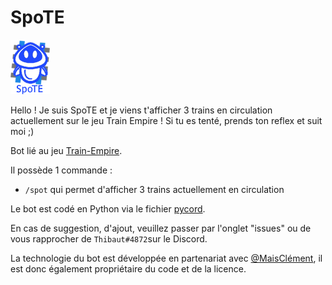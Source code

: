 # SpoTE

 ![image](spote.png)
 
Hello !
Je suis SpoTE et je viens t'afficher 3 trains en circulation actuellement sur le jeu Train Empire ! Si tu es tenté, prends ton reflex et suit moi ;)

Bot lié au jeu [Train-Empire](https://train-empire.com).

Il possède 1 commande :
- `/spot` qui permet d'afficher 3 trains actuellement en circulation

Le bot est codé en Python via le fichier [pycord](https://github.com/Pycord-Development/pycord).

En cas de suggestion, d'ajout, veuillez passer par l'onglet "issues" ou de vous rapprocher de `Thibaut#4872`sur le Discord.

La technologie du bot est développée en partenariat avec [@MaisClément](https://github.com/MaisClement), il est donc également propriétaire du code et de la licence.





